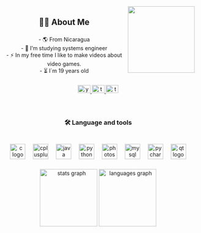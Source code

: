 <img align="right" height="174" src="https://media.giphy.com/media/pHZ8BBgLaXPliFNudh/giphy.gif"  />

###

<h2 align="center">👩‍💻 About Me</h2>

###

<p align="center">- 🌎 From Nicaragua<br>- 🔭 I’m studying systems engineer<br>- ⚡ In my free time I like to make videos about video games.<br>-  ⏳ I´m 19 years old</p>

###

<div align="center">
  <a href="https://www.youtube.com/channel/UCw-4S_eOuV2rYvwXRjlnF-Q" target="_blank">
    <img src="https://raw.githubusercontent.com/maurodesouza/profile-readme-generator/master/src/assets/icons/social/youtube/default.svg" width="33" height="21" alt="youtube logo"  />
  </a>
  <a href="https://twitter.com/Jorgamesofi" target="_blank">
    <img src="https://raw.githubusercontent.com/maurodesouza/profile-readme-generator/master/src/assets/icons/social/twitter/default.svg" width="33" height="21" alt="twitter logo"  />
  </a>
  <a href="https://www.twitch.tv/jorgamesoficial" target="_blank">
    <img src="https://raw.githubusercontent.com/maurodesouza/profile-readme-generator/master/src/assets/icons/social/twitch/default.svg" width="33" height="21" alt="twitch logo"  />
  </a>
</div>

###

<br clear="both">

<h3 align="center">🛠 Language and tools</h3>

###

<br clear="both">

<div align="center">
  <img src="https://cdn.jsdelivr.net/gh/devicons/devicon/icons/c/c-original.svg" height="40" alt="c logo"  />
  <img width="12" />
  <img src="https://cdn.jsdelivr.net/gh/devicons/devicon/icons/cplusplus/cplusplus-original.svg" height="40" alt="cplusplus logo"  />
  <img width="12" />
  <img src="https://cdn.jsdelivr.net/gh/devicons/devicon/icons/java/java-original.svg" height="40" alt="java logo"  />
  <img width="12" />
  <img src="https://cdn.jsdelivr.net/gh/devicons/devicon/icons/python/python-original.svg" height="40" alt="python logo"  />
  <img width="12" />
  <img src="https://cdn.jsdelivr.net/gh/devicons/devicon/icons/photoshop/photoshop-plain.svg" height="40" alt="photoshop logo"  />
  <img width="12" />
  <img src="https://cdn.jsdelivr.net/gh/devicons/devicon/icons/mysql/mysql-original.svg" height="40" alt="mysql logo"  />
  <img width="12" />
  <img src="https://cdn.jsdelivr.net/gh/devicons/devicon/icons/pycharm/pycharm-original.svg" height="40" alt="pycharm logo"  />
  <img width="12" />
  <img src="https://cdn.jsdelivr.net/gh/devicons/devicon/icons/qt/qt-original.svg" height="40" alt="qt logo"  />
</div>

###

<div align="center">
  <img src="https://github-readme-stats.vercel.app/api?username=Joreims&hide_title=false&hide_rank=false&show_icons=true&include_all_commits=true&count_private=true&disable_animations=false&theme=gruvbox&locale=es&hide_border=false&order=1" height="150" alt="stats graph"  />
  <img src="https://github-readme-stats.vercel.app/api/top-langs?username=Joreims&locale=es&hide_title=false&layout=compact&card_width=320&langs_count=5&theme=gruvbox&hide_border=false&order=2" height="150" alt="languages graph"  />
</div>

###
